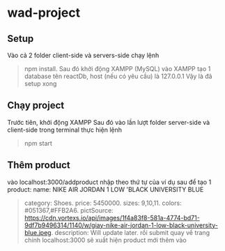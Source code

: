 # wad-project
## Setup
Vào cả 2 folder client-side và servers-side chạy lệnh 
> npm install.
Sau đó khởi động XAMPP (MySQL)
vào XAMPP tạo 1 database tên reactDb, host (nếu có yêu cầu) là 127.0.0.1
Vậy là đã setup xong
## Chạy project
Trước tiên, khởi động XAMPP
Sau đó vào lần lượt folder server-side và client-side trong terminal thực hiện lệnh
> npm start
## Thêm product
vào localhost:3000/addproduct
nhập theo thứ tự của ví dụ sau để tạo 1 product:
name: NIKE AIR JORDAN 1 LOW 'BLACK UNIVERSITY BLUE
> category: Shoes.
> price: 5450000.
> sizes: 9,10,11.
> colors: #051367,#FFB2A6.
> pictSource: https://cdn.vortexs.io/api/images/1f4a83f8-581a-4774-bd71-9df7b9496314/1140/w/giay-nike-air-jordan-1-low-black-university-blue.jpeg.
> description: Will update later.
rồi submit
quay về trang chính
> localhost:3000
sẽ xuất hiện product mới thêm vào



